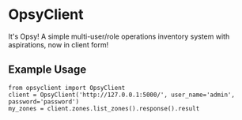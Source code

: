 # OpsyClient
It's Opsy! A simple multi-user/role operations inventory system with aspirations, now in client form!

## Example Usage
    from opsyclient import OpsyClient
    client = OpsyClient('http://127.0.0.1:5000/', user_name='admin', password='password')
    my_zones = client.zones.list_zones().response().result
